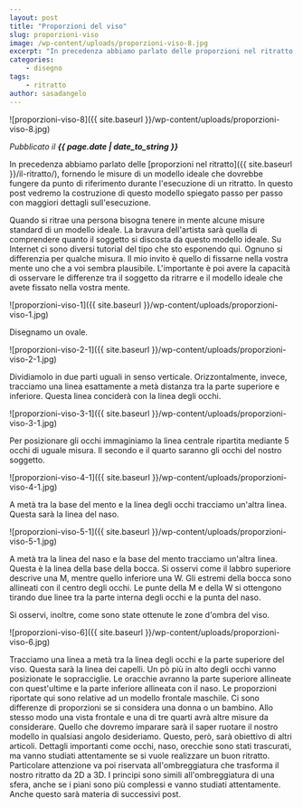 ```yaml
---
layout: post
title: "Proporzioni del viso"
slug: proporzioni-viso
image: /wp-content/uploads/proporzioni-viso-8.jpg
excerpt: "In precedenza abbiamo parlato delle proporzioni nel ritratto, fornendo le misure di un modello ideale che dovrebbe fungere da punto di riferimento durante"
categories:
    - disegno
tags:
    - ritratto
author: sasadangelo
---
```


![proporzioni-viso-8]({{ site.baseurl }}/wp-content/uploads/proporzioni-viso-8.jpg)

_Pubblicato il **{{ page.date | date_to_string }}**_

In precedenza abbiamo parlato delle [proporzioni nel ritratto]({{ site.baseurl }}/il-ritratto/), fornendo le misure di un modello ideale che dovrebbe fungere da punto di riferimento durante l'esecuzione di un ritratto. In questo post vedremo la costruzione di questo modello spiegato passo per passo con maggiori dettagli sull'esecuzione.

Quando si ritrae una persona bisogna tenere in mente alcune misure standard di un modello ideale. La bravura dell'artista sarà quella di comprendere quanto il soggetto si discosta da questo modello ideale. Su Internet ci sono diversi tutorial del tipo che sto esponendo qui. Ognuno si differenzia per qualche misura. Il mio invito è quello di fissarne nella vostra mente uno che a voi sembra plausibile. L'importante è poi avere la capacità di osservare le differenze tra il soggetto da ritrarre e il modello ideale che avete fissato nella vostra mente.

![proporzioni-viso-1]({{ site.baseurl }}/wp-content/uploads/proporzioni-viso-1.jpg)

Disegnamo un ovale.

![proporzioni-viso-2-1]({{ site.baseurl }}/wp-content/uploads/proporzioni-viso-2-1.jpg)

Dividiamolo in due parti uguali in senso verticale. Orizzontalmente, invece, tracciamo una linea esattamente a metà distanza tra la parte superiore e inferiore. Questa linea conciderà con la linea degli occhi.

![proporzioni-viso-3-1]({{ site.baseurl }}/wp-content/uploads/proporzioni-viso-3-1.jpg)

Per posizionare gli occhi immaginiamo la linea centrale ripartita mediante 5 occhi di uguale misura. Il secondo e il quarto saranno gli occhi del nostro soggetto.

![proporzioni-viso-4-1]({{ site.baseurl }}/wp-content/uploads/proporzioni-viso-4-1.jpg)

A metà tra la base del mento e la linea degli occhi tracciamo un'altra linea. Questa sarà la linea del naso.

![proporzioni-viso-5-1]({{ site.baseurl }}/wp-content/uploads/proporzioni-viso-5-1.jpg)

A metà tra la linea del naso e la base del mento tracciamo un'altra linea. Questa è la linea della base della bocca. Si osservi come il labbro superiore descrive una M, mentre quello inferiore una W. Gli estremi della bocca sono allineati con il centro degli occhi. Le punte della M e della W si ottengono tirando due linee tra la parte interna degli occhi e la punta del naso.

Si osservi, inoltre, come sono state ottenute le zone d'ombra del viso.

![proporzioni-viso-6]({{ site.baseurl }}/wp-content/uploads/proporzioni-viso-6.jpg)

Tracciamo una linea a metà tra la linea degli occhi e la parte superiore del viso. Questa sarà la linea dei capelli. Un pò più in alto degli occhi vanno posizionate le sopracciglie. Le oracchie avranno la parte superiore allineate con quest'ultime e la parte inferiore allineata con il naso. Le proporzioni riportate qui sono relative ad un modello frontale maschile. Ci sono differenze di proporzioni se si considera una donna o un bambino. Allo stesso modo una vista frontale e una di tre quarti avrà altre misure da considerare. Quello che dovremo imparare sarà il saper ruotare il nostro modello in qualsiasi angolo desideriamo. Questo, però, sarà obiettivo di altri articoli. Dettagli importanti come occhi, naso, orecchie sono stati trascurati, ma vanno studiati attentamente se si vuole realizzare un buon ritratto. Particolare attenzione va poi riservata all'ombreggiatura che trasforma il nostro ritratto da 2D a 3D. I principi sono simili all'ombreggiatura di una sfera, anche se i piani sono più complessi e vanno studiati attentamente. Anche questo sarà materia di successivi post.
